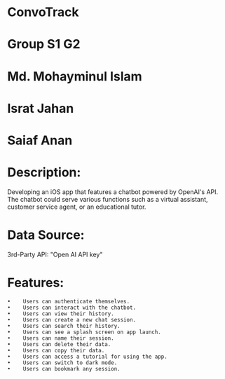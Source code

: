 # ConvoTrack

# Group S1 G2

# Md. Mohayminul Islam
# Israt Jahan
# Saiaf Anan

 
 # Description: 
 Developing an iOS app that features a chatbot powered by OpenAI's API. The chatbot could serve various functions such as a virtual assistant, customer service agent, or an educational tutor.
 
 
# Data Source:
   3rd-Party API: "Open AI API key"
  
 # Features:

    •    Users can authenticate themselves.
    •    Users can interact with the chatbot. 
    •    Users can view their history.
    •    Users can create a new chat session.
    •    Users can search their history.
    •    Users can see a splash screen on app launch.
    •    Users can name their session.
    •    Users can delete their data.
    •    Users can copy their data.
    •    Users can access a tutorial for using the app.
    •    Users can switch to dark mode.
    •    Users can bookmark any session.
